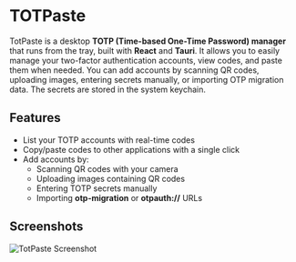 # TOTPaste

TotPaste is a desktop **TOTP (Time-based One-Time Password) manager** that runs from the tray, built with **React** and **Tauri**. It allows you to easily manage your two-factor authentication accounts, view codes, and paste them when needed. You can add accounts by scanning QR codes, uploading images, entering secrets manually, or importing OTP migration data. The secrets are stored in the system keychain.

## Features

- List your TOTP accounts with real-time codes
- Copy/paste codes to other applications with a single click
- Add accounts by:
  - Scanning QR codes with your camera
  - Uploading images containing QR codes
  - Entering TOTP secrets manually
  - Importing **otp-migration** or **otpauth://** URLs

## Screenshots

![TotPaste Screenshot](screenshot/main.png)
